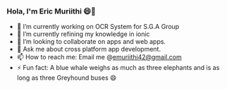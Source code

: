 ### Hola, I'm Eric Muriithi 😄👋

- 🔭 I’m currently working on OCR System for S.G.A Group
- 🌱 I’m currently refining my knowledge in ionic
- 👯 I’m looking to collaborate on apps and web apps.
- 💬 Ask me about cross platform app development.
- 📫 How to reach me: Email me @emuriithi42@gmail.com
- ⚡ Fun fact: A blue whale weighs as much as three elephants and is as long as three Greyhound buses 😄

